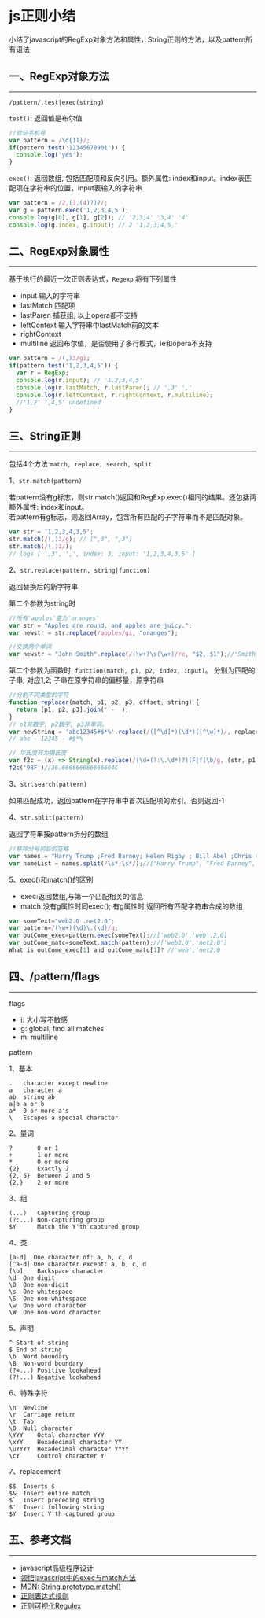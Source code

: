 <!-- 2017/5/20  -->

# js正则小结

小结了javascript的RegExp对象方法和属性，String正则的方法，以及pattern所有语法

## 一、RegExp对象方法

---

`/pattern/.test|exec(string)`

`test()`: 返回值是布尔值

```javascript
//验证手机号
var pattern = /\d{11}/;
if(pettern.test('12345678901')) {
  console.log('yes');
}
```

`exec()`: 返回数组, 包括匹配项和反向引用。额外属性: index和input。index表匹配项在字符串的位置，input表输入的字符串</br>

```javascript
var pattern = /2,(3,(4)?)?/;
var g = pattern.exec('1,2,3,4,5');
console.log(g[0], g[1], g[2]); // '2,3,4' '3,4' '4'
console.log(g.index, g.input); // 2 '1,2,3,4,5,'
```

## 二、RegExp对象属性

---

基于执行的最近一次正则表达式，`Regexp` 将有下列属性

- input 输入的字符串
- lastMatch 匹配项
- lastParen 捕获组, 以上opera都不支持
- leftContext 输入字符串中lastMatch前的文本
- rightContext
- multiline 返回布尔值，是否使用了多行模式，ie和opera不支持

```javascript
var pattern = /(,)3/gi;
if(pattern.test('1,2,3,4,5')) {
  var r = RegExp;
  console.log(r.input); // '1,2,3,4,5'
  console.log(r.lastMatch, r.lastParen); // ',3' ','
  console.log(r.leftContext, r.rightContext, r.multiline);
  //'1,2' ',4,5' undefined
}
```

## 三、String正则

---

包括4个方法 `match, replace, search, split`

1、`str.match(pattern)`

若pattern没有g标志，则str.match()返回和RegExp.exec()相同的结果。还包括两额外属性: index和input。</br>
若pattern有g标志，则返回Array，包含所有匹配的子字符串而不是匹配对象。

```javascript
var str = '1,2,3,4,3,5';
str.match(/(,)3/g); // [",3", ",3"]
str.match(/(,)3/);
// logs [ ',3', ',', index: 3, input: '1,2,3,4,3,5' ]
```

2、`str.replace(pattern, string|function)`

返回替换后的新字符串

第二个参数为string时

```javascript
//所有'apples'变为'oranges'
var str = "Apples are round, and apples are juicy.";
var newstr = str.replace(/apples/gi, "oranges");
```

```javascript
//交换两个单词
var newstr = "John Smith".replace(/(\w+)\s(\w+)/re, "$2, $1");//'Smith John'
```

第二个参数为函数时: `function(match, p1, p2, index, input)`。 分别为匹配的子串; 对应$1,$2; 子串在原字符串的偏移量，原字符串

```javascript
//分割不同类型的字符
function replacer(match, p1, p2, p3, offset, string) {
  return [p1, p2, p3].join(' - ');
}
// p1非数字, p2数字, p3非单词。
var newString = 'abc12345#$*%'.replace(/([^\d]*)(\d*)([^\w]*)/, replacer);
// abc - 12345 - #$*%
```

```javascript
// 华氏度转为摄氏度
var f2c = (x) => String(x).replace(/(\d+(?:\.\d*)?)[F|f]\b/g, (str, p1, offset, s) => ((p1-32) * 5/9) + "C")
f2c('98F')//36.666666666666664C
```

3、`str.search(pattern)`

如果匹配成功，返回pattern在字符串中首次匹配项的索引。否则返回-1

4、`str.split(pattern)`

返回字符串按pattern拆分的数组

```javascript
//移除分号前后的空格
var names = "Harry Trump ;Fred Barney; Helen Rigby ; Bill Abel ;Chris Hand ";
var nameList = names.split(/\s*;\s*/);//["Harry Trump", "Fred Barney", "Helen Rigby", "Bill Abel", "Chris Hand "]
```

5、exec()和match()的区别

- exec:返回数组,与第一个匹配相关的信息
- match:没有g属性时同exec(); 有g属性时,返回所有匹配字符串合成的数组

```javascript
var someText="web2.0 .net2.0";
var pattern=/(\w+)(\d)\.(\d)/g;
var outCome_exec=pattern.exec(someText);//['web2.0','web',2,0]
var outCome_matc=someText.match(pattern);//['web2.0','net2.0']
What is outCome_exec[1] and outCome_matc[1]? //'web','net2.0
```

## 四、/pattern/flags

---

flags

- i: 大小写不敏感
- g: global, find all matches
- m: multiline

pattern

1、基本

```shell
.   character except newline
a   character a
ab  string ab
a|b a or b
a*  0 or more a's
\   Escapes a special character
```

2、量词

```shell
?       0 or 1
+       1 or more
*       0 or more
{2}     Exactly 2
{2, 5}  Between 2 and 5
{2,}    2 or more
```

3、组

```shell
(...)   Capturing group
(?:...) Non-capturing group
$Y      Match the Y'th captured group
```
4、类

```shell
[a-d]  One character of: a, b, c, d
[^a-d] One character except: a, b, c, d
[\b]    Backspace character
\d  One digit
\D  One non-digit
\s  One whitespace
\S  One non-whitespace
\w  One word character
\W  One non-word character
```

5、声明

```shell
^ Start of string
$ End of string
\b  Word boundary
\B  Non-word boundary
(?=...) Positive lookahead
(?!...) Negative lookahead
```

6、特殊字符

```shell
\n  Newline
\r  Carriage return
\t  Tab
\0  Null character
\YYY    Octal character YYY
\xYY    Hexadecimal character YY
\uYYYY  Hexadecimal character YYYY
\cY     Control character Y
```

7、replacement

```shell
$$  Inserts $
$&  Insert entire match
$`  Insert preceding string
$'  Insert following string
$Y  Insert Y'th captured group
```

## 五、参考文档

---

- javascript高级程序设计
- [领悟javascript中的exec与match方法](http://www.cnblogs.com/xiehuiqi220/archive/2008/12/01/1327487.html)
- [MDN: String.prototype.match()](https://developer.mozilla.org/zh-CN/docs/Web/JavaScript/Reference/Global_Objects/String/match)
- [正则表达式规则](http://www.regexlab.com/zh/regref.htm)
- [正则可视化Regulex](https://jex.im/regulex/)
